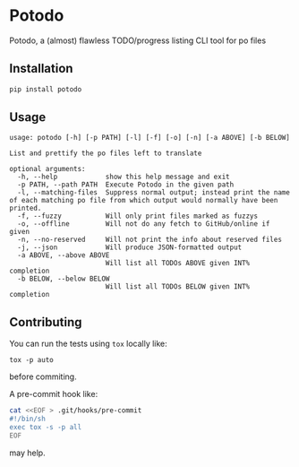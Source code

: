 # Potodo
Potodo, a (almost) flawless TODO/progress listing CLI tool for po files

## Installation

```bash
pip install potodo
```

## Usage

```
usage: potodo [-h] [-p PATH] [-l] [-f] [-o] [-n] [-a ABOVE] [-b BELOW]

List and prettify the po files left to translate

optional arguments:
  -h, --help            show this help message and exit
  -p PATH, --path PATH  Execute Potodo in the given path
  -l, --matching-files  Suppress normal output; instead print the name of each matching po file from which output would normally have been printed.
  -f, --fuzzy           Will only print files marked as fuzzys
  -o, --offline         Will not do any fetch to GitHub/online if given
  -n, --no-reserved     Will not print the info about reserved files
  -j, --json            Will produce JSON-formatted output
  -a ABOVE, --above ABOVE
                        Will list all TODOs ABOVE given INT% completion
  -b BELOW, --below BELOW
                        Will list all TODOs BELOW given INT% completion
```

## Contributing

You can run the tests using `tox` locally like:

    tox -p auto

before commiting.

A pre-commit hook like:
```sh
cat <<EOF > .git/hooks/pre-commit
#!/bin/sh
exec tox -s -p all
EOF
```
may help.